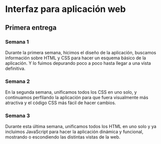 # Interfaz para aplicación web

## Primera entrega

### Semana 1

Durante la primera semana, hicimos el diseño de la aplicación, buscamos información sobre
HTML y CSS para hacer un esquema básico de la aplicación. Y lo fuimos depurando poco a 
poco hasta llegar a una vista definitiva.  

### Semana 2

En la segunda semana, unificamos todos los CSS en uno solo, y continuamos perfilando la 
aplicación para que fuera visualmente más atractiva y el código CSS más fácil de hacer 
cambios.  

### Semana 3

Durante esta última semana, unificamos todos los HTML en uno solo y ya incluimos 
JavaScript para hacer la aplicación dinámica y funcional, mostrando o escondiendo las 
distintas vistas de la web.  

